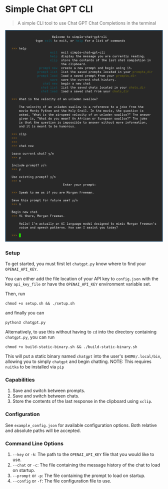 # Simple Chat GPT CLI
> A simple CLI tool to use Chat GPT Chat Completions in the terminal

![Picture showing sample use of the cli tool.](res/simple-chat.png)

### Setup
To get started, you must first let `chatgpt.py` know where to find your `OPENAI_API_KEY`. 

You can either add the file location of your API key to `config.json` with the key `api_key_file`
or have the `OPENAI_API_KEY` environment variable set. 

Then, run
```
chmod +x setup.sh && ./setup.sh
``````
and finally you can
```
python3 chatgpt.py
``````

Alternatively, to use this without having to `cd` into the directory containing `chatgpt.py`,
you can run
```
chmod +x build-static-binary.sh && ./build-static-binary.sh
``````
This will put a static binary named `chatgpt` into the user's `$HOME/.local/bin`, allowing
you to simply `chatgpt` and begin chatting.
NOTE: This requires `nuitka` to be installed via `pip`

### Capabilities
1. Save and switch between prompts.
2. Save and switch between chats.
3. Store the contents of the last response in the clipboard using `xclip`.

### Configuration
See `example_config.json` for available configuration options.
Both relative and absolute paths will be accepted.

### Command Line Options
1. `--key` or `-k`: The path to the `OPENAI_API_KEY` file that you would like to use.
2. `--chat` or `-c`: The file containing the message history of the chat to load on startup.
3. `--prompt` or `-p`: The file containing the prompt to load on startup.
4. `--config` or `-f`: The file configuration file to use.

